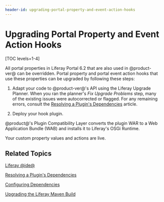 ```yaml
---
header-id: upgrading-portal-property-and-event-action-hooks
---
```


# Upgrading Portal Property and Event Action Hooks

[TOC levels=1-4]

All portal properties in Liferay Portal 6.2 that are also used in @product-ver@
can be overridden. Portal property and portal event action hooks that use these
properties can be upgraded by following these steps:

1.  Adapt your code to @product-ver@'s API using the Liferay Upgrade Planner. When
    you ran the planner's *Fix Upgrade Problems* step, many of the existing
    issues were autocorrected or flagged. For any remaining errors, consult the
    [Resolving a Plugin's Dependencies](/docs/7-1/tutorials/-/knowledge_base/t/resolving-a-plugins-dependencies)
    article.

2.  Deploy your hook plugin. 

@product@'s Plugin Compatibility Layer converts the plugin WAR to a Web
Application Bundle (WAB) and installs it to Liferay's OSGi Runtime. 

Your custom property values and actions are live.

## Related Topics

[Liferay @ide@](/docs/7-1/tutorials/-/knowledge_base/t/liferay-ide)

[Resolving a Plugin's Dependencies](/docs/7-1/tutorials/-/knowledge_base/t/resolving-a-plugins-dependencies)

[Configuring Dependencies](/docs/7-1/tutorials/-/knowledge_base/t/configuring-dependencies)

[Upgrading the Liferay Maven Build](/docs/7-1/tutorials/-/knowledge_base/t/upgrading-the-liferay-maven-build)

